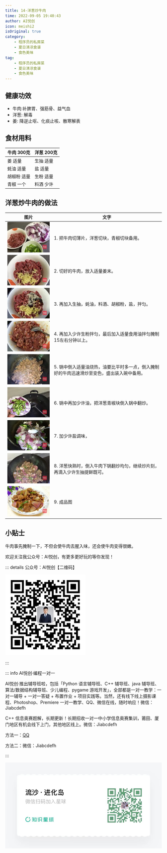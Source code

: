 ```yaml
---
title: 14-洋葱炒牛肉
time: 2022-09-05 19:40:43
author: AI悦创
icon: meishi2
isOriginal: true
category: 
    - 程序员的私房菜
    - 夏日清凉食谱
    - 食色美味
tag:
    - 程序员的私房菜
    - 夏日清凉食谱
    - 食色美味
---
```


## 健康功效

- 牛肉:补脾胃、强筋骨、益气血
- 洋葱: 解毒
- 姜: 降逆止呕、化痰止咳、散寒解表

## 食材用料

| 牛肉 300克  | 洋葱 200克 |
| ----------- | ---------- |
| 姜 适量     | 生抽 适量  |
| 蚝油 适量   | 盐 适量    |
| 胡椒粉 适量 | 生粉 适量  |
| 青椒 一个   | 料酒 少许  |

## 洋葱炒牛肉的做法

| 图片                                                         | 文字                                                         |
| ------------------------------------------------------------ | ------------------------------------------------------------ |
| ![洋葱炒牛肉的做法图解1](./14-洋葱炒牛肉.assets/MjUwX2MyOjEvM15yYjI6MS84XzE4MA.webp) | 1. 把牛肉切薄片，洋葱切块，青椒切块备用。                    |
| ![洋葱炒牛肉的做法图解2](./14-洋葱炒牛肉.assets/MjUwX2MyOjEvM15yYjI6MS84XzE4MA-20220906161100908.webp) | 2. 切好的牛肉，放入适量姜末。                                |
| ![洋葱炒牛肉的做法图解3](./14-洋葱炒牛肉.assets/MjUwX2MyOjEvM15yYjI6MS84XzE4MA-20220906161129946.webp) | 3. 再加入生抽，蚝油，料酒、胡椒粉，盐，拌匀。                |
| ![洋葱炒牛肉的做法图解4](./14-洋葱炒牛肉.assets/MjUwX2MyOjEvM15yYjI6MS84XzE4MA-20220906161208208.webp) | 4. 再加入少许生粉拌匀，最后加入适量食用油拌匀腌制15左右分钟以上。 |
| ![洋葱炒牛肉的做法图解5](./14-洋葱炒牛肉.assets/MjUwX2MyOjEvM15yYjI6MS84XzE4MA-20220906161230732.webp) | 5. 锅中倒入适量油烧热，油要比平时多一点，倒入腌制好的牛肉迅速滑炒至变色，盛出装入碗中备用。 |
| ![洋葱炒牛肉的做法图解6](./14-洋葱炒牛肉.assets/MjUwX2MyOjEvM15yYjI6MS84XzE4MA-20220906161248350.webp) | 6. 锅中再加少许油，把洋葱青椒块倒入锅中翻炒。                |
| ![洋葱炒牛肉的做法图解7](./14-洋葱炒牛肉.assets/MjUwX2MyOjEvM15yYjI6MS84XzE4MA-20220906161305774.webp) | 7. 加少许盐调味，                                            |
| ![洋葱炒牛肉的做法图解8](./14-洋葱炒牛肉.assets/MjUwX2MyOjEvM15yYjI6MS84XzE4MA-20220906161350778.webp) | 8. 洋葱快熟时，倒入牛肉下锅翻炒均匀，继续炒片刻，再滴入少许生抽提鲜既可。 |
| ![洋葱炒牛肉的做法图解9](./14-洋葱炒牛肉.assets/MjUwX2MyOjEvM15yYjI6MS84XzE4MA-20220906161412277.webp) | 9. 成品图                                                    |

## 小贴士

牛肉事先腌制一下，不但会使牛肉去腥入味，还会使牛肉变得很嫩。

欢迎关注我公众号：AI悦创，有更多更好玩的等你发现！

::: details 公众号：AI悦创【二维码】

![](/gzh.jpg)

:::

::: info AI悦创·编程一对一

AI悦创·推出辅导班啦，包括「Python 语言辅导班、C++ 辅导班、java 辅导班、算法/数据结构辅导班、少儿编程、pygame 游戏开发」，全部都是一对一教学：一对一辅导 + 一对一答疑 + 布置作业 + 项目实践等。当然，还有线下线上摄影课程、Photoshop、Premiere 一对一教学、QQ、微信在线，随时响应！微信：Jiabcdefh

C++ 信息奥赛题解，长期更新！长期招收一对一中小学信息奥赛集训，莆田、厦门地区有机会线下上门，其他地区线上。微信：Jiabcdefh

方法一：[QQ](http://wpa.qq.com/msgrd?v=3&uin=1432803776&site=qq&menu=yes)

方法二：微信：Jiabcdefh

:::

![](/zsxq.jpg)





